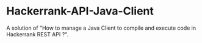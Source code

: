 # Hackerrank-API-Java-Client
A solution of "How to manage a Java Client to compile and execute code in Hackerrank REST API ?".
